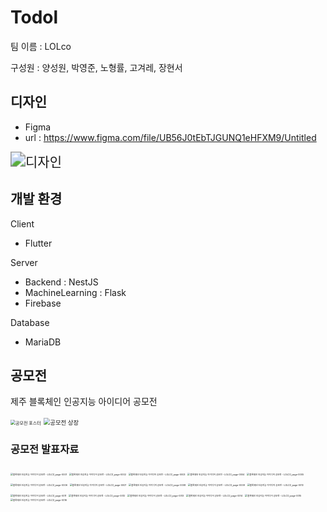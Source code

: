 # Todol

팀 이름 : LOLco

구성원 : 양성원, 박영준, 노형률, 고겨레, 장현서



## 디자인

- Figma
- url : https://www.figma.com/file/UB56J0tEbTJGUNQ1eHFXM9/Untitled

<img src="./img/design.png" alt="디자인" style="zoom:150%;" />



## 개발 환경

Client

- Flutter

Server

- Backend : NestJS
- MachineLearning : Flask
- Firebase

Database

- MariaDB

  

## 공모전

제주 블록체인 인공지능 아이디어 공모전

<img src="./img/poster.png" alt="공모전 포스터" style="zoom:50%;" />

<img src="./img/award.png" alt="공모전 상장" style="zoom: 67%;" />

### 공모전 발표자료

<img src="./img/ppt/ppt1.jpg" alt="블록체인 인공지능 아이디어 공모전 - LOLCO_page-0001" style="zoom: 25%;" />

<img src="./img/ppt/ppt2.jpg" alt="블록체인 인공지능 아이디어 공모전 - LOLCO_page-0002" style="zoom:25%;" />

<img src="./img/ppt/ppt3.jpg" alt="블록체인 인공지능 아이디어 공모전 - LOLCO_page-0003" style="zoom:25%;" />

<img src="./img/ppt/ppt4.jpg" alt="블록체인 인공지능 아이디어 공모전 - LOLCO_page-0004" style="zoom:25%;" />

<img src="./img/ppt/ppt5.jpg" alt="블록체인 인공지능 아이디어 공모전 - LOLCO_page-0005" style="zoom:25%;" />

<img src="./img/ppt/ppt6.jpg" alt="블록체인 인공지능 아이디어 공모전 - LOLCO_page-0006" style="zoom:25%;" />

<img src="./img/ppt/ppt7.jpg" alt="블록체인 인공지능 아이디어 공모전 - LOLCO_page-0007" style="zoom:25%;" />

<img src="./img/ppt/ppt8.jpg" alt="블록체인 인공지능 아이디어 공모전 - LOLCO_page-0008" style="zoom:25%;" />

<img src="./img/ppt/ppt9.jpg" alt="블록체인 인공지능 아이디어 공모전 - LOLCO_page-0009" style="zoom:25%;" />

<img src="./img/ppt/ppt10.jpg" alt="블록체인 인공지능 아이디어 공모전 - LOLCO_page-0010" style="zoom:25%;" />

<img src="./img/ppt/ppt11.jpg" alt="블록체인 인공지능 아이디어 공모전 - LOLCO_page-0011" style="zoom:25%;" />

<img src="./img/ppt/ppt12.jpg" alt="블록체인 인공지능 아이디어 공모전 - LOLCO_page-0012" style="zoom:25%;" />

<img src="./img/ppt/ppt13.jpg" alt="블록체인 인공지능 아이디어 공모전 - LOLCO_page-0013" style="zoom:25%;" />

<img src="./img/ppt/ppt14.jpg" alt="블록체인 인공지능 아이디어 공모전 - LOLCO_page-0014" style="zoom:25%;" />

<img src="./img/ppt/ppt15.jpg" alt="블록체인 인공지능 아이디어 공모전 - LOLCO_page-0015" style="zoom:25%;" />

<img src="./img/ppt/ppt16.jpg" alt="블록체인 인공지능 아이디어 공모전 - LOLCO_page-0016" style="zoom:25%;" />
